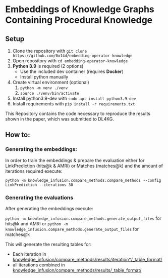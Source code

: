 # Embeddings of Knowledge Graphs Containing Procedural Knowledge

## Setup

1. Clone the repository with `git clone https://github.com/0x14d/embedding-operator-knowledge`
1. Open repository with `cd embedding-operator-knowledge`
1. <b>Python 3.9</b> is required (2 options)
   - Use the included dev container (requires <b>Docker</b>)
   - Install python manually
1. Create virtual environment (optional)
   1. `python -m venv ./venv`
   1. `source ./venv/bin/activate`
1. Install python3.9-dev with `sudo apt install python3.9-dev`
1. Install requirements with `pip install -r requirements.txt`

This Repository contains the code necessary to reproduce the results shown in the paper, which was submitted to DL4KG.

## How to:
### Generating the embeddings:

In order to train the embeddings & prepare the evaluation either for LinkPrediction (hits@k & AMRI) or Matches (matches@k) and the amount of iterations required execute:

`python -m knowledge_infusion.compare_methods.compare_methods --config LinkPrediction --iterations 30`

### Generating the evaluations

After generating the embeddings execute:

`python -m knowledge_infusion.compare_methods.generate_output_files`
for hits@k and AMRI or
`python -m knowledge_infusion.compare_methods.generate_output_files`
for matches@k

This will generate the resulting tables for:
- Each iteration in [knowledge_infusion/compare_methods/results/iteration*/_table_format/]()
- all iterations combined in [knowledge_infusion/compare_methods/results/_table_format/]()
